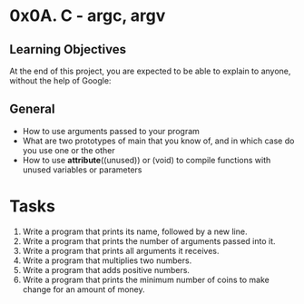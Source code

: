 # 0x0A. C - argc, argv

## Learning Objectives
At the end of this project, you are expected to be able to explain to anyone, without the help of Google:

## General
- How to use arguments passed to your program
- What are two prototypes of main that you know of, and in which case do you use one or the other
- How to use __attribute__((unused)) or (void) to compile functions with unused variables or parameters

# Tasks
1. Write a program that prints its name, followed by a new line.
2. Write a program that prints the number of arguments passed into it.
3. Write a program that prints all arguments it receives.
4. Write a program that multiplies two numbers.
5. Write a program that adds positive numbers.
6. Write a program that prints the minimum number of coins to make change for an amount of money.

